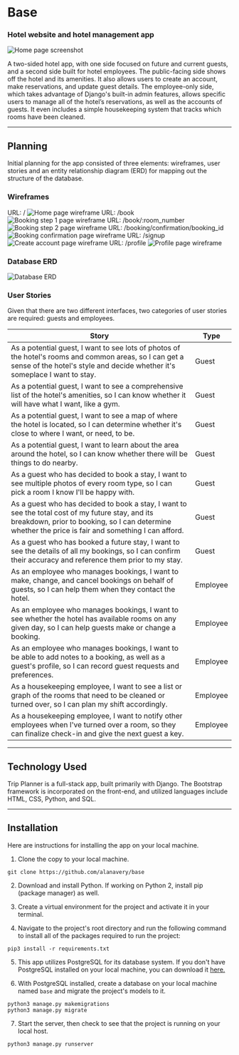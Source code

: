 # Base

### Hotel website and hotel management app

![Home page screenshot](planning/home-page-screenshot.png)

A two-sided hotel app, with one side focused on future and current guests, and a second side built for hotel employees. The public-facing side shows off the hotel and its amenities. It also allows users to create an account, make reservations, and update guest details. The employee-only side, which takes advantage of Django's built-in admin features, allows specific users to manage all of the hotel’s reservations, as well as the accounts of guests. It even includes a simple housekeeping system that tracks which rooms have been cleaned.

---

## Planning

Initial planning for the app consisted of three elements: wireframes, user stories and an entity relationship diagram (ERD) for mapping out the structure of the database.

### Wireframes

<!-- prettier-ignore -->
URL: /
![Home page wireframe](planning/wireframes/guest-home.png)
URL: /book
![Booking step 1 page wireframe](planning/wireframes/guest-booking-step1.png)
URL: /book/:room_number
![Booking step 2 page wireframe](planning/wireframes/guest-booking-step2.png)
URL: /booking/confirmation/booking_id
![Booking confirmation page wireframe](planning/wireframes/guest-booking-confirmation.png)
URL: /signup
![Create account page wireframe](planning/wireframes/guest-create-account.png)
URL: /profile
![Profile page wireframe](planning/wireframes/guest-profile.png)

### Database ERD

![Database ERD](planning/erd/base-erd.png)

### User Stories

Given that there are two different interfaces, two categories of user stories are required: guests and employees.

<!-- prettier-ignore -->
| Story | Type |
| - | - |
| As a potential guest, I want to see lots of photos of the hotel's rooms and common areas, so I can get a sense of the hotel's style and decide whether it's someplace I want to stay. | Guest |
| As a potential guest, I want to see a comprehensive list of the hotel's amenities, so I can know whether it will have what I want, like a gym. | Guest |
| As a potential guest, I want to see a map of where the hotel is located, so I can determine whether it's close to where I want, or need, to be. | Guest |
| As a potential guest, I want to learn about the area around the hotel, so I can know whether there will be things to do nearby. | Guest |
| As a guest who has decided to book a stay, I want to see multiple photos of every room type, so I can pick a room I know I'll be happy with. | Guest |
| As a guest who has decided to book a stay, I want to see the total cost of my future stay, and its breakdown, prior to booking, so I can determine whether the price is fair and something I can afford. | Guest |
| As a guest who has booked a future stay, I want to see the details of all my bookings, so I can confirm their accuracy and reference them prior to my stay. | Guest |
| As an employee who manages bookings, I want to make, change, and cancel bookings on behalf of guests, so I can help them when they contact the hotel. | Employee |
| As an employee who manages bookings, I want to see whether the hotel has available rooms on any given day, so I can help guests make or change a booking. | Employee |
| As an employee who manages bookings, I want to be able to add notes to a booking, as well as a guest's profile, so I can record guest requests and preferences. | Employee |
| As a housekeeping employee, I want to see a list or graph of the rooms that need to be cleaned or turned over, so I can plan my shift accordingly. | Employee |
| As a housekeeping employee, I want to notify other employees when I've turned over a room, so they can finalize check-in and give the next guest a key. | Employee |

---

## Technology Used

Trip Planner is a full-stack app, built primarily with Django. The Bootstrap framework is incorporated on the front-end, and utilized languages include HTML, CSS, Python, and SQL.

---

## Installation

Here are instructions for installing the app on your local machine.

1. Clone the copy to your local machine.

```
git clone https://github.com/alanavery/base
```

2. Download and install Python. If working on Python 2, install pip (package manager) as well.

3. Create a virtual environment for the project and activate it in your terminal.

4. Navigate to the project's root directory and run the following command to install all of the packages required to run the project:

```
pip3 install -r requirements.txt
```

5. This app utilizes PostgreSQL for its database system. If you don't have PostgreSQL installed on your local machine, you can download it [here.](https://www.postgresql.org/download/)

6. With PostgreSQL installed, create a database on your local machine named `base` and migrate the project's models to it.

```
python3 manage.py makemigrations
python3 manage.py migrate
```

7. Start the server, then check to see that the project is running on your local host.

```
python3 manage.py runserver
```
